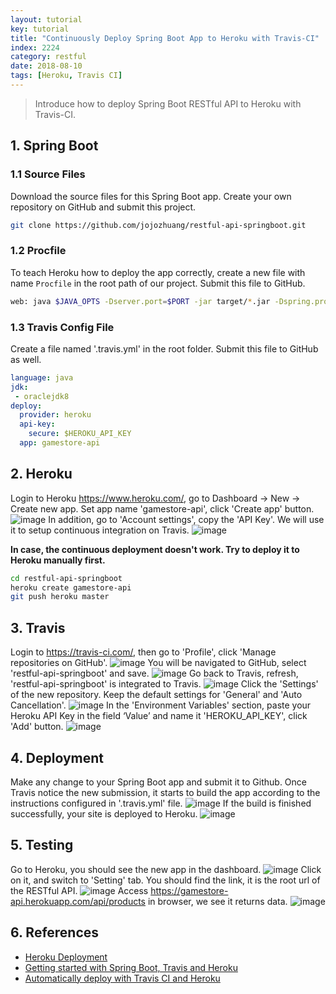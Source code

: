 ```yaml
---
layout: tutorial
key: tutorial
title: "Continuously Deploy Spring Boot App to Heroku with Travis-CI"
index: 2224
category: restful
date: 2018-08-10
tags: [Heroku, Travis CI]
---
```


> Introduce how to deploy Spring Boot RESTful API to Heroku with Travis-CI.

## 1. Spring Boot
### 1.1 Source Files
Download the source files for this Spring Boot app. Create your own repository on GitHub and submit this project.
```sh
git clone https://github.com/jojozhuang/restful-api-springboot.git
```
### 1.2 Procfile
To teach Heroku how to deploy the app correctly, create a new file with name `Procfile` in the root path of our project. Submit this file to GitHub.
```sh
web: java $JAVA_OPTS -Dserver.port=$PORT -jar target/*.jar -Dspring.profiles.active=prod
```
### 1.3 Travis Config File
Create a file named '.travis.yml' in the root folder. Submit this file to GitHub as well.
```yml
language: java
jdk:
 - oraclejdk8
deploy:
  provider: heroku
  api-key:
    secure: $HEROKU_API_KEY
  app: gamestore-api
```

## 2. Heroku
Login to Heroku https://www.heroku.com/, go to Dashboard -> New -> Create new app. Set app name 'gamestore-api', click 'Create app' button.
![image](/public/images/frontend/2224/heroku_createapp.png)
In addition, go to 'Account settings', copy the 'API Key'. We will use it to setup continuous integration on Travis.
![image](/public/images/frontend/2224/heroku_apikey.png)  

**In case, the continuous deployment doesn't work. Try to deploy it to Heroku manually first.**
```sh
cd restful-api-springboot
heroku create gamestore-api
git push heroku master
```

## 3. Travis
Login to https://travis-ci.com/, then go to 'Profile', click 'Manage repositories on GitHub'.
![image](/public/images/frontend/2224/travis_profile.png)
You will be navigated to GitHub, select 'restful-api-springboot' and save.
![image](/public/images/frontend/2224/github_add_repository.png)
Go back to Travis, refresh, 'restful-api-springboot' is integrated to Travis.
![image](/public/images/frontend/2224/travis_add_repository.png)
Click the 'Settings' of the new repository. Keep the default settings for 'General' and 'Auto Cancellation'.
![image](/public/images/frontend/2224/travis_settings.png)
In the 'Environment Variables' section, paste your Heroku API Key in the field ‘Value’ and name it 'HEROKU_API_KEY', click 'Add' button.
![image](/public/images/frontend/2224/travis_environment_variable.png)

## 4. Deployment
Make any change to your Spring Boot app and submit it to Github. Once Travis notice the new submission, it starts to build the app according to the instructions configured in '.travis.yml' file.
![image](/public/images/frontend/2224/travis_build.png)
If the build is finished successfully, your site is deployed to Heroku.
![image](/public/images/frontend/2224/travis_deploy.png)  

## 5. Testing
Go to Heroku, you should see the new app in the dashboard.
![image](/public/images/frontend/2224/heroku_newapp.png)
Click on it, and switch to 'Setting' tab. You should find the link, it is the root url of the RESTful API.
![image](/public/images/frontend/2224/heroku_link.png)
Access https://gamestore-api.herokuapp.com/api/products in browser, we see it returns data.
![image](/public/images/frontend/2224/heroku_api.png)

## 6. References
* [Heroku Deployment](https://docs.travis-ci.com/user/deployment/heroku/)
* [Getting started with Spring Boot, Travis and Heroku](https://medium.com/@felippepuhle/getting-started-with-spring-boot-travis-and-heroku-4562a723fd0e)
* [Automatically deploy with Travis CI and Heroku](https://medium.com/@felipeluizsoares/automatically-deploy-with-travis-ci-and-heroku-ddba1361647f)
